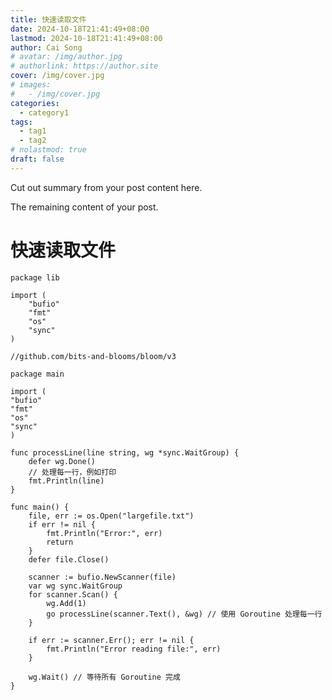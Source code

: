 ```yaml
---
title: 快速读取文件
date: 2024-10-18T21:41:49+08:00
lastmod: 2024-10-18T21:41:49+08:00
author: Cai Song
# avatar: /img/author.jpg
# authorlink: https://author.site
cover: /img/cover.jpg
# images:
#   - /img/cover.jpg
categories:
  - category1
tags:
  - tag1
  - tag2
# nolastmod: true
draft: false
---
```


Cut out summary from your post content here.

<!--more-->

The remaining content of your post.
# 快速读取文件
```golang
package lib

import (
	"bufio"
	"fmt"
	"os"
	"sync"
)

//github.com/bits-and-blooms/bloom/v3

package main

import (
"bufio"
"fmt"
"os"
"sync"
)

func processLine(line string, wg *sync.WaitGroup) {
	defer wg.Done()
	// 处理每一行，例如打印
	fmt.Println(line)
}

func main() {
	file, err := os.Open("largefile.txt")
	if err != nil {
		fmt.Println("Error:", err)
		return
	}
	defer file.Close()

	scanner := bufio.NewScanner(file)
	var wg sync.WaitGroup
	for scanner.Scan() {
		wg.Add(1)
		go processLine(scanner.Text(), &wg) // 使用 Goroutine 处理每一行
	}

	if err := scanner.Err(); err != nil {
		fmt.Println("Error reading file:", err)
	}

	wg.Wait() // 等待所有 Goroutine 完成
}


```